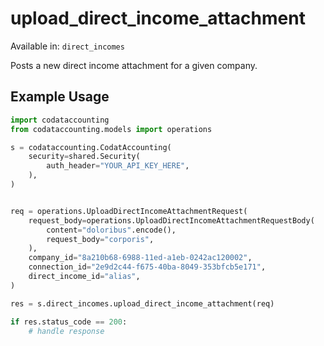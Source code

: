 # upload_direct_income_attachment
Available in: `direct_incomes`

Posts a new direct income attachment for a given company.

## Example Usage
```python
import codataccounting
from codataccounting.models import operations

s = codataccounting.CodatAccounting(
    security=shared.Security(
        auth_header="YOUR_API_KEY_HERE",
    ),
)


req = operations.UploadDirectIncomeAttachmentRequest(
    request_body=operations.UploadDirectIncomeAttachmentRequestBody(
        content="doloribus".encode(),
        request_body="corporis",
    ),
    company_id="8a210b68-6988-11ed-a1eb-0242ac120002",
    connection_id="2e9d2c44-f675-40ba-8049-353bfcb5e171",
    direct_income_id="alias",
)

res = s.direct_incomes.upload_direct_income_attachment(req)

if res.status_code == 200:
    # handle response
```